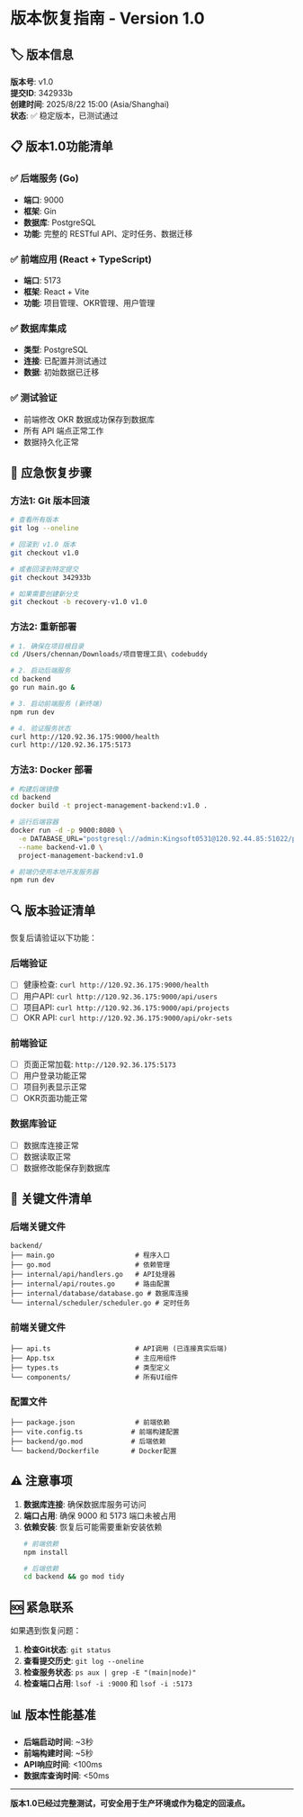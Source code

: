 # 版本恢复指南 - Version 1.0

## 🏷️ 版本信息

**版本号**: v1.0  
**提交ID**: 342933b  
**创建时间**: 2025/8/22 15:00 (Asia/Shanghai)  
**状态**: ✅ 稳定版本，已测试通过

## 📋 版本1.0功能清单

### ✅ 后端服务 (Go)
- **端口**: 9000
- **框架**: Gin
- **数据库**: PostgreSQL
- **功能**: 完整的 RESTful API、定时任务、数据迁移

### ✅ 前端应用 (React + TypeScript)
- **端口**: 5173
- **框架**: React + Vite
- **功能**: 项目管理、OKR管理、用户管理

### ✅ 数据库集成
- **类型**: PostgreSQL
- **连接**: 已配置并测试通过
- **数据**: 初始数据已迁移

### ✅ 测试验证
- 前端修改 OKR 数据成功保存到数据库
- 所有 API 端点正常工作
- 数据持久化正常

## 🔄 应急恢复步骤

### 方法1: Git 版本回滚

```bash
# 查看所有版本
git log --oneline

# 回滚到 v1.0 版本
git checkout v1.0

# 或者回滚到特定提交
git checkout 342933b

# 如果需要创建新分支
git checkout -b recovery-v1.0 v1.0
```

### 方法2: 重新部署

```bash
# 1. 确保在项目根目录
cd /Users/chennan/Downloads/项目管理工具\ codebuddy

# 2. 启动后端服务
cd backend
go run main.go &

# 3. 启动前端服务 (新终端)
npm run dev

# 4. 验证服务状态
curl http://120.92.36.175:9000/health
curl http://120.92.36.175:5173
```

### 方法3: Docker 部署

```bash
# 构建后端镜像
cd backend
docker build -t project-management-backend:v1.0 .

# 运行后端容器
docker run -d -p 9000:8080 \
  -e DATABASE_URL="postgresql://admin:Kingsoft0531@120.92.44.85:51022/project_codebuddy?sslmode=disable" \
  --name backend-v1.0 \
  project-management-backend:v1.0

# 前端仍使用本地开发服务器
npm run dev
```

## 🔍 版本验证清单

恢复后请验证以下功能：

### 后端验证
- [ ] 健康检查: `curl http://120.92.36.175:9000/health`
- [ ] 用户API: `curl http://120.92.36.175:9000/api/users`
- [ ] 项目API: `curl http://120.92.36.175:9000/api/projects`
- [ ] OKR API: `curl http://120.92.36.175:9000/api/okr-sets`

### 前端验证
- [ ] 页面正常加载: `http://120.92.36.175:5173`
- [ ] 用户登录功能正常
- [ ] 项目列表显示正常
- [ ] OKR页面功能正常

### 数据库验证
- [ ] 数据库连接正常
- [ ] 数据读取正常
- [ ] 数据修改能保存到数据库

## 📁 关键文件清单

### 后端关键文件
```
backend/
├── main.go                    # 程序入口
├── go.mod                     # 依赖管理
├── internal/api/handlers.go   # API处理器
├── internal/api/routes.go     # 路由配置
├── internal/database/database.go # 数据库连接
└── internal/scheduler/scheduler.go # 定时任务
```

### 前端关键文件
```
├── api.ts                     # API调用 (已连接真实后端)
├── App.tsx                    # 主应用组件
├── types.ts                   # 类型定义
└── components/                # 所有UI组件
```

### 配置文件
```
├── package.json               # 前端依赖
├── vite.config.ts            # 前端构建配置
├── backend/go.mod            # 后端依赖
└── backend/Dockerfile        # Docker配置
```

## ⚠️ 注意事项

1. **数据库连接**: 确保数据库服务可访问
2. **端口占用**: 确保 9000 和 5173 端口未被占用
3. **依赖安装**: 恢复后可能需要重新安装依赖
   ```bash
   # 前端依赖
   npm install
   
   # 后端依赖
   cd backend && go mod tidy
   ```

## 🆘 紧急联系

如果遇到恢复问题：

1. **检查Git状态**: `git status`
2. **查看提交历史**: `git log --oneline`
3. **检查服务状态**: `ps aux | grep -E "(main|node)"`
4. **检查端口占用**: `lsof -i :9000` 和 `lsof -i :5173`

## 📊 版本性能基准

- **后端启动时间**: ~3秒
- **前端构建时间**: ~5秒
- **API响应时间**: <100ms
- **数据库查询时间**: <50ms

---

**版本1.0已经过完整测试，可安全用于生产环境或作为稳定的回滚点。**